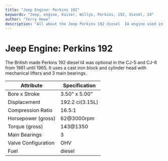 ```yaml
---
title: "Jeep Engine: Perkins 192"
keywords: "Jeep, engine, Kaiser, Willys, Perkins, 192, diesel, I4"
author: "Terry Howe"
description: "All about the Jeep Perkins 192 diesel  I4 engine used in the CJ-5 and CJ-6."
---
```

# Jeep Engine: Perkins 192

The British made Perkins 192 diesel I4 was optional in the CJ-5 and CJ-6 from 1961 until 1965. It uses a cast iron block and cylinder head with mechanical lifters and 3 main bearings.

| Attribute           | Specification   |
|---------------------|-----------------|
| Bore x Stroke       | 3.50" x 5.00"   |
| Displacement        | 192.2 ci(3.15L) |
| Compression Ratio   | 16.5:1          |
| Horsepower (gross)  | 62@3000rpm      |
| Torque (gross)      | 143@1350        |
| Main Bearings       | 3               |
| Valve Configuration | OHV             |
| Fuel                | diesel          |
